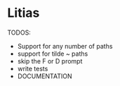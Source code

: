 # Litias

TODOS:
- Support for any number of paths
- support for tilde ~ paths
- skip the F or D prompt
- write tests
- DOCUMENTATION